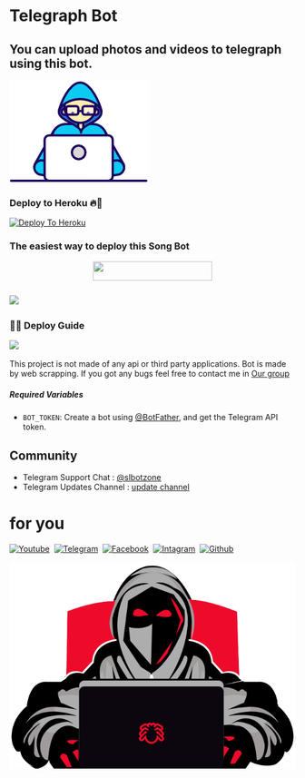 # Telegraph Bot

## You can upload photos and videos to telegraph using this bot.
<img align="senter" src="https://github.com/RazorKenway/RazorKenway/raw/main/Developer.gif" style="max-width:100%;">

### Deploy to Heroku 🔥🕺 

[![Deploy To Heroku](https://www.herokucdn.com/deploy/button.svg)](https://heroku.com/deploy?template=https://github.com/wisula/Telegraphbot)

###              The easiest way to deploy this Song Bot
<p align="center"><a href="https://heroku.com/deploy?template=https://github.com/wisula/Telegraphbot"> <img src="https://img.shields.io/badge/Deploy%20To%20Heroku-blueviolet?style=for-the-badge&logo=heroku" width="210" height="34.45"/></a></p>


###   <a href="https://youtube.com/channel/UCz1pGBZCfRAZqwSmb8d-4kA"><img src="https://img.shields.io/badge/How%20To-Deploy-red.svg?logo=Youtube"></a>
###  🧙‍♀️ Deploy Guide
<a href="https://youtube.com/channel/UCz1pGBZCfRAZqwSmb8d-4kA"><img src="https://telegra.ph/file/8dec39ab56b537e430c5f.jpg"></a>



This project is not made of any api or third party applications. Bot is made by web scrapping. If you got any bugs feel free to contact me in [Our group](https://t.me/mwtgbots)



##### Required Variables

* `BOT_TOKEN`: Create a bot using [@BotFather](https://telegram.dog/BotFather), and get the Telegram API token.

## Community

- Telegram Support Chat : [@slbotzone](https://t.me/mwtgbots)
- Telegram Updates Channel : [update channel ](https://t.me/sinhalacartoonworld999)

# for you 

[![Youtube](https://img.shields.io/badge/YouTube%20Channel-ff0000?style=flat&labelColor=224242&logoColor=white&for-the-badge&logo=youtube)](https://youtube.com/channel/UCz1pGBZCfRAZqwSmb8d-4kA)&nbsp;
[![Telegram](https://img.shields.io/badge/slbotzone%20Team-003245?style=flat&labelColor=224242&logoColor=white&for-the-badge&logo=telegram)](https://t.me/slbotzone)&nbsp;
[![Facebook](https://img.shields.io/badge/Follow%20me%20on%20Facebook-2533cf?style=flat&labelColor=224242&logoColor=white&for-the-badge&logo=facebook)](https://www.facebook.com/SL-Geek-Show-yt-103654258471929/)&nbsp;
[![Intagram](https://img.shields.io/badge/Follow%20me%20on%20Instagram-4d267a?style=style=flat&labelColor=224242&logoColor=white&for-the-badge&logo=instagram)](https://www.instagram.com/sl_geek_show/)&nbsp;
[![Github](https://img.shields.io/badge/Github-000000?style=style=flat&labelColor=224242&logoColor=white&for-the-badge&logo=github)](https://github.com/youtubeslgeekshow) 

<img src="https://github.com/rixon-cochi/rixon-cochi/raw/main/IMG/Hack-This-SIte-Basic-9-ngr-5QXatUvRfM.gif" style="max-width:100%;">


